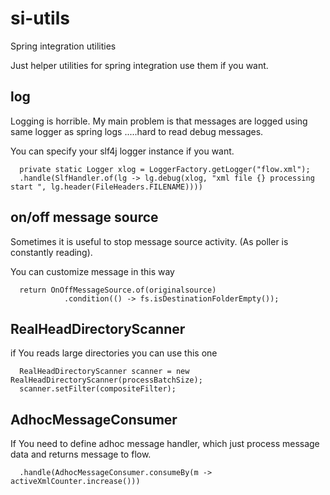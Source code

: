 # si-utils
 
 Spring integration utilities

 Just helper utilities for spring integration use them if you want.

## log
 Logging is horrible. My main problem is that messages are logged using 
 same logger as spring logs .....hard to read debug messages.

 You can specify your slf4j logger instance if you want.

~~~
  private static Logger xlog = LoggerFactory.getLogger("flow.xml");
  .handle(SlfHandler.of(lg -> lg.debug(xlog, "xml file {} processing start ", lg.header(FileHeaders.FILENAME))))
~~~

## on/off message source

 Sometimes it is useful to stop message source activity. (As poller is constantly reading).

 You can customize message in this way
~~~
  return OnOffMessageSource.of(originalsource)
            .condition(() -> fs.isDestinationFolderEmpty());
~~~

## RealHeadDirectoryScanner

 if You reads large directories you can use this one 

~~~
  RealHeadDirectoryScanner scanner = new RealHeadDirectoryScanner(processBatchSize);
  scanner.setFilter(compositeFilter);
~~~

## AdhocMessageConsumer

 If You need to define adhoc message handler, which just process message data and 
 returns message to flow.

~~~
  .handle(AdhocMessageConsumer.consumeBy(m -> activeXmlCounter.increase()))  
~~~
